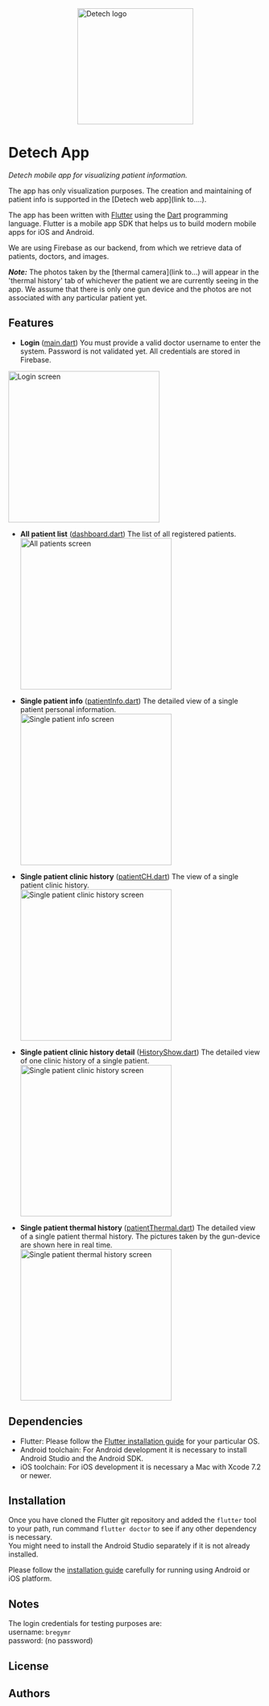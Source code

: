 
<img src="./logo.png" alt="Detech logo" width="230" style="display: block; margin: 0 auto;" />


# Detech App

*Detech mobile app for visualizing patient information.*

The app has only visualization purposes. The creation and maintaining of patient info is supported in the [Detech web app](link to....).

The app has been written with [Flutter](https://flutter.io) using the [Dart](https://www.dartlang.org/) programming language. Flutter is a mobile app SDK that helps us to build modern mobile apps for iOS and Android.

We are using Firebase as our backend, from which we retrieve data of patients, doctors, and images.

**_Note:_** The photos taken by the [thermal camera](link to...) will appear in the 'thermal history' tab of whichever the patient we are currently seeing in the app. We assume that there is only one gun device and the photos are not associated with any particular patient yet. 


## Features

- **Login** ([main.dart](./lib/main.dart)) 
  You must provide a valid doctor username to enter the system. Password is not validated yet. All credentials are stored in Firebase.   
<img src="./login_screenshot.png" alt="Login screen" width="300" />

- **All patient list** ([dashboard.dart](./lib/dashboard.dart))
  The list of all registered patients.  
  <img src="./all_patients_screenshot.png" alt="All patients screen" width="300" />
  
- **Single patient info** ([patientInfo.dart](./lib/patientInfo.dart))
  The detailed view of a single patient personal information.  
  <img src="./information_tab_screenshot.png" alt="Single patient info screen" width="300" />
  
- **Single patient clinic history** ([patientCH.dart](./lib/patientCH.dart))
  The view of a single patient clinic history.  
  <img src="./clinic_history_tab_screenshot.png" alt="Single patient clinic history screen" width="300" />
  
- **Single patient clinic history detail** ([HistoryShow.dart](./lib/HistoryShow.dart))
  The detailed view of one clinic history of a single patient.  
  <img src="./clinic_history_detail_screenshot.png" alt="Single patient clinic history screen" width="300" />
  
- **Single patient thermal history** ([patientThermal.dart](./lib/patientThermal.dart))
  The detailed view of a single patient thermal history. The pictures taken by the gun-device are shown here in real time.  
  <img src="./thermal_history_tab_screenshot.png" alt="Single patient thermal history screen" width="300" />
  

## Dependencies

- Flutter: Please follow the [Flutter installation guide](https://flutter.io/setup/) for your particular OS.
- Android toolchain: For Android development it is necessary to install Android Studio and the Android SDK.
- iOS toolchain: For iOS development it is necessary a Mac with Xcode 7.2 or newer.


## Installation

Once you have cloned the Flutter git repository and added the `flutter` tool to your path, run command `flutter doctor` to see if any other dependency is necessary.  
You might need to install the Android Studio separately if it is not already installed.  

Please follow the [installation guide](https://flutter.io/setup/) carefully for running using Android or iOS platform.


## Notes

The login credentials for testing purposes are:  
username: `bregymr`  
password: (no password)


## License


## Authors
